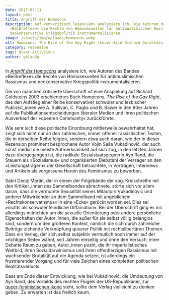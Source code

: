 ```yaml
---
date: 2017-07-11
layout: post
title: Angriff der Homocons
description: Auf <em>kritisch lesen</em> analysiere ich, wie Autoren des Bandes
  »Beißreflexe« die Rechte von Homosexuellen für antimuslimischen Rassismus und
  neokonservative Kriegspolitik instrumentalisieren.
image: /assets/img/uploads/homocons.webp
alt: Homocons. The Rise of the Gay Right (Cover-Bild Richard Goldstein, 2003)
category: rezension
tags: Queer Aktivismus
author: gklauda
---
```

In *[Angriff der Homocons](https://kritisch-lesen.de/rezension/angriff-der-homocons)* analysiere ich, wie Autoren des Bandes »Beißreflexe« die Rechte von Homosexuellen für antimuslimischen Rassismus und neokonservative Kriegspolitik instrumentalisieren.

Die von manchen kritisierte Überschrift ist eine Anspielung auf Richard Goldsteins 2003 erschienenes Buch *Homocons. The Rise of the Gay Right*, das den Aufstieg einer Reihe konservativer schwuler und lesbischer Publizist_innen wie A. Sullivan, C. Paglia und B. Bawer in den 90er Jahren auf die Publikationsentscheidungen liberaler Medien und ihren politischen Ausverkauf der »queeren Community« zurückführte.

Wie sehr sich diese politische Einordnung mittlerweile bewahrheitet hat, zeigt sich nicht nur an den zahlreichen, immer offener rassistischen Texten, die in derselben Reihe folgten, sondern etwa auch daran, wie der in dieser Rezension prominent besprochene Autor Vojin Saša Vukadinović, der auch sonst medial die meiste Aufmerksamkeit auf sich zog, in den letzten Jahren dazu übergegangen ist, die radikale Sozialstaatsgegnerin Ayn Rand, die Steuern als »Sozialismus« und organisierten Diebstahl der Versager an den »Leistungsträgern« der Gesellschaft betrachtete, in Vorträgen, Interviews und Artikeln als vergessene Heroin des Feminismus zu bewerben.

Sabri Deniz Martin, der in einem der Folgebände der sog. Kreischreihe mit den Kritiker_innen des Sammelbandes abrechnete, störte sich vor allem daran, dass die vermutete Sexualität seines Mitautors Vukadinović und anderer Mitwirkender an dem Sammelband mit angeblichem »Rechtskonservatismus« in eine »Ecke« gerückt worden sei. Dies sei »nichts als schwulenfeindliche Diffamation«. Bei der Überschrift ging es mir allerdings mitnichten um die sexuelle Orientierung oder andere persönliche Eigenschaften der Autor_innen, die außer für sie selbst völlig belanglos sind, sondern um den größeren Kontext, nämlich die sich durch zahlreiche Beiträge ziehende Verknüpfung queerer Politik mit rechtslibertären Themen. Dass ein Verlag, der sich selbst subjektiv vermutlich noch immer auf der »richtigen Seite« wähnt, seit Jahren einseitig und ohne den Versuch, einer Debatte Raum zu geben, Autor_innen pusht, die ihr imperialistisches Weltbild, ihren Sozialdarwinismus und ihren offenherzigen Rassismus mit wachsender Brutalität auf die Agenda setzen, ist allerdings ein frustrierender Vorgang und für viele Zeichen eines kompletten politischen Realitätsverlusts.

Dass am Ende dieser Entwicklung, wie bei Vukadinović, die Umdeutung von Ayn Rand, des Vorbilds des rechten Flügels der US-Republikaner, zur <a href="http://ssha2019.ssha.org/abstracts/100492">queer-feministischen Ikone</a> steht, sollte dem Verlag vielleicht zu denken geben. Zu erwarten ist das freilich kaum.